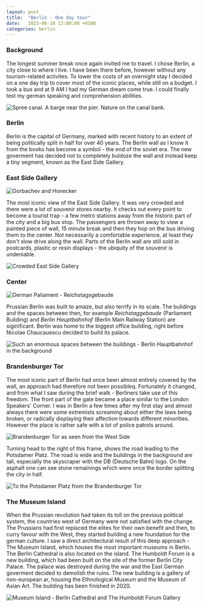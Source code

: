 ```yaml
---
layout: post
title:  "Berlin - One day tour"
date:   2023-06-10 13:00:00 +0100
categories: berlin
---
```


### Background

The longest summer break once again invited me to travel. I chose Berlin, a city close to where I live. I have been there before, 
however without any tourism-related activites. To lower the costs of an overnight stay I decided on a one day trip to cover most of
the iconic places, while still on a budget. I took a bus and at 9 AM I had my German dream come true. 
I could finally test my german speaking and comprehension abilities.

![Spree canal. A barge near the pier. Nature on the canal bank.](/assets/images/berlin_tour/spree_canal.jpg)

### Berlin

Berlin is the capital of Germany, marked with recent history to an extent of being politically split in half for over 40 years.
The Berlin wall as I know it from the books has become a symbol - the end of the soviet era. The new goverment has decided not to
completely buldoze the wall and instead keep a tiny segment, known as the East Side Gallery.

### East Side Gallery

![Gorbachev and Honecker](/assets/images/berlin_tour/gorbachev_east_side_gallery.jpg)

The most iconic view of the East Side Gallery. It was very crowded and there were a lot of souvenir stores nearby. It checks out
every point to become a tourist trap - a few metro stations away from the historic part of the city and a big bus stop.
The passengers are thrown away to view a painted piece of wall, 15 minute break and then they hop on the bus driving them to the center.
Not necessarily a comfortable experience, at least they don't slow drive along the wall. Parts of the Berlin wall are still sold in postcards,
plastic or resin displays - the ubiquity of the souvenir is undeniable.

![Crowded East Side Gallery](/assets/images/berlin_tour/crowded_east_side_gallery.jpg)

### Center

![German Paliament - Reichstagsgebaude](/assets/images/berlin_tour/reichstagsgebaude.jpg)

Prussian Berlin was built to amaze, but also terrify in its scale. The bulidings and the spaces between then, for example *Reichstaggebaude* (Parliament Building) and *Berlin Hauptbahnhof* (Berlin Main Railway Station) are siginificant. Berlin was home to the biggest office building, right before Nicolae
Chaucauescu decided to build its palace. 

![Such an enormous spaces between the buildings - Berlin Hauptbahnhof in the background](/assets/images/berlin_tour/hbf_from_a_bridge.jpg)

### Brandenburger Tor

The most iconic part of Berlin had once been almost entirely covered by the wall, an approach had therefore not been possibleq. 
Fortunately it changed, and from what I saw during the brief walk - Berliners take use of this freedom. The front part of the gate became
a place similar to the London Speakers' Corner. I was in Berlin a few times after my first stay and almost always there were some extremists screaming about either the laws being broken, or radically displaying their affection towards different minorities. However the place is rather safe with a lot of police patrols around.

![Brandenburger Tor as seen from the West Side](/assets/images/berlin_tour/brandenburger_tor.jpg)

Turning head to the right of this frame, shows the road leading to the Potsdamer Platz. The road is wide and the buildings in the background are tall, especially the skyscraper with the DB (Deutsche Bahn) logo. On the asphalt one can see stone remainings which were once the border splitting the city in half.

![To the Potsdamer Platz from the Brandenburger Tor](/assets/images/berlin_tour/to_potsdamer_platz.jpg)

### The Museum Island

When the Prussian revolution had taken its toll on the previous political system, the countries west of Germany were not satisfied with the change. The Prussians had first replaced the elites for their own benefit and then, to curry favour with the West, they started building a new foundation for the german culture. I saw a direct architectural result of this deep approach - The Museum Island, which houses the most important museums in Berlin. The Berlin Cathedral is also located on the island. The Humboldt Forum is a new building, which had been built on the site of the former Berlin City Palace. The palace was destroyed during the war and the East German goverment decided to demolish the ruins. The new building is a gallery of non-european ar, housing the Ethnological Museum and the Museum of Asian Art. The building has been finished in 2020.

![Museum Island - Berlin Cathedral and The Humboldt Forum Gallery](/assets/images/berlin_tour/berliner_dom_humboldt_forum.jpg)